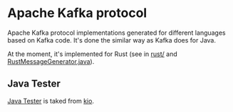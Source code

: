 Apache Kafka protocol
=====================

Apache Kafka protocol implementations generated for different languages based on Kafka code. It's done the similar way as Kafka does for Java.

At the moment, it's implemented for Rust (see in [rust/](rust/) and [RustMessageGenerator.java](java/org/apache/kafka/message/RustMessageGenerator.java)).

## Java Tester

[Java Tester](java_tester/) is taked from [kio](https://github.com/Aiven-Open/kio).
